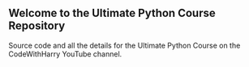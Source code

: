 ## Welcome to the Ultimate Python Course Repository

Source code and all the details for the Ultimate Python Course on the CodeWithHarry YouTube channel.


